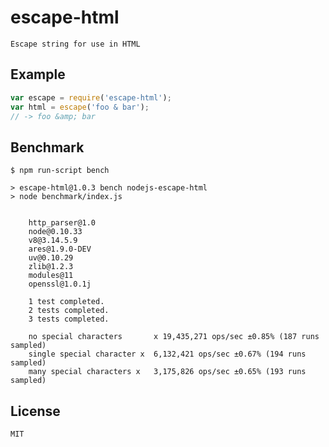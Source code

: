 
# escape-html

	Escape string for use in HTML

## Example

```js
var escape = require('escape-html');
var html = escape('foo & bar');
// -> foo &amp; bar
```

## Benchmark

```
$ npm run-script bench

> escape-html@1.0.3 bench nodejs-escape-html
> node benchmark/index.js


	http_parser@1.0
	node@0.10.33
	v8@3.14.5.9
	ares@1.9.0-DEV
	uv@0.10.29
	zlib@1.2.3
	modules@11
	openssl@1.0.1j

	1 test completed.
	2 tests completed.
	3 tests completed.

	no special characters		x 19,435,271 ops/sec ±0.85% (187 runs sampled)
	single special character x	6,132,421 ops/sec ±0.67% (194 runs sampled)
	many special characters	x	3,175,826 ops/sec ±0.65% (193 runs sampled)
```

## License

	MIT
